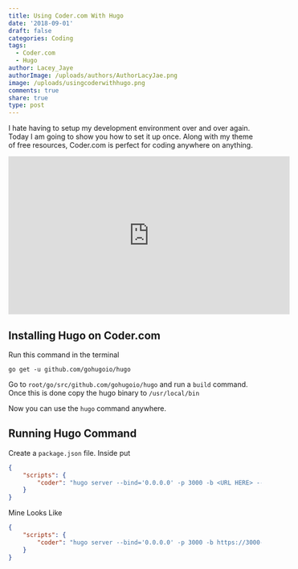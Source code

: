 ```yaml
---
title: Using Coder.com With Hugo
date: '2018-09-01'
draft: false
categories: Coding
tags:
  - Coder.com
  - Hugo
author: Lacey_Jaye
authorImage: /uploads/authors/AuthorLacyJae.png
image: /uploads/usingcoderwithhugo.png
comments: true
share: true
type: post
---
```

I hate having to setup my development environment over and over again. Today I am going to show you how to set it up once. Along with my theme of free resources, Coder.com is perfect for coding anywhere on anything. 

<iframe width="560" height="315" src="https://www.youtube.com/embed/-uLJNGnh-5Y" frameborder="0" allow="autoplay; encrypted-media" allowfullscreen></iframe>

## **Installing Hugo on Coder.com**

Run this command in the terminal

``` console
go get -u github.com/gohugoio/hugo
```

Go to `root/go/src/github.com/gohugoio/hugo` and run a `build` command. Once this is done copy the hugo binary to `/usr/local/bin`

Now you can use the `hugo` command anywhere.

## Running Hugo Command

Create a `package.json` file. Inside put


```JSON
{
    "scripts": {
        "coder": "hugo server --bind='0.0.0.0' -p 3000 -b <URL HERE> --appendPort=false"
    }
}
```

Mine Looks Like 

```JSON
{
    "scripts": {
        "coder": "hugo server --bind='0.0.0.0' -p 3000 -b https://3000-dreamflammablegnu.cdr.co --appendPort=false"
    }
}
```
